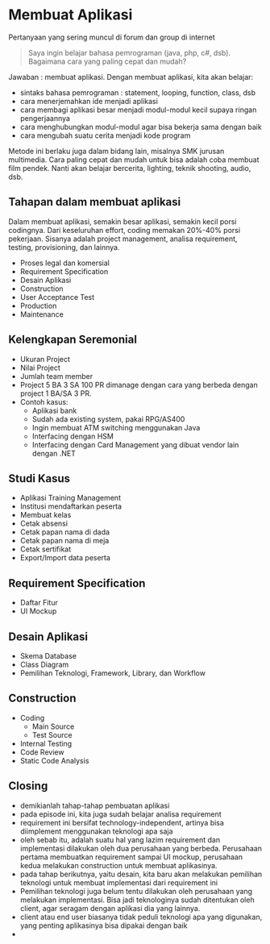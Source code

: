 # Membuat Aplikasi #

Pertanyaan yang sering muncul di forum dan group di internet

> Saya ingin belajar bahasa pemrograman (java, php, c#, dsb). Bagaimana cara yang paling cepat dan mudah?

Jawaban : membuat aplikasi. Dengan membuat aplikasi, kita akan belajar:

* sintaks bahasa pemrograman : statement, looping, function, class, dsb
* cara menerjemahkan ide menjadi aplikasi
* cara membagi aplikasi besar menjadi modul-modul kecil supaya ringan pengerjaannya
* cara menghubungkan modul-modul agar bisa bekerja sama dengan baik
* cara mengubah suatu cerita menjadi kode program

Metode ini berlaku juga dalam bidang lain, misalnya SMK jurusan multimedia. Cara paling cepat dan mudah untuk bisa adalah coba membuat film pendek. Nanti akan belajar bercerita, lighting, teknik shooting, audio, dsb.

## Tahapan dalam membuat aplikasi ##

Dalam membuat aplikasi, semakin besar aplikasi, semakin kecil porsi codingnya. Dari keseluruhan effort, coding memakan 20%-40% porsi pekerjaan. Sisanya adalah project management, analisa requirement, testing, provisioning, dan lainnya.

* Proses legal dan komersial
* Requirement Specification
* Desain Aplikasi
* Construction
* User Acceptance Test
* Production
* Maintenance

## Kelengkapan Seremonial ##

* Ukuran Project
* Nilai Project
* Jumlah team member
* Project 5 BA 3 SA 100 PR dimanage dengan cara yang berbeda dengan project 1 BA/SA 3 PR.
* Contoh kasus:
  - Aplikasi bank
  - Sudah ada existing system, pakai RPG/AS400
  - Ingin membuat ATM switching menggunakan Java
  - Interfacing dengan HSM
  - Interfacing dengan Card Management yang dibuat vendor lain dengan .NET

## Studi Kasus ##

* Aplikasi Training Management
* Institusi mendaftarkan peserta
* Membuat kelas
* Cetak absensi
* Cetak papan nama di dada
* Cetak papan nama di meja
* Cetak sertifikat
* Export/Import data peserta

## Requirement Specification ##

* Daftar Fitur
* UI Mockup

## Desain Aplikasi ##

* Skema Database
* Class Diagram
* Pemilihan Teknologi, Framework, Library, dan Workflow

## Construction ##

* Coding
  * Main Source
  * Test Source
* Internal Testing
* Code Review
* Static Code Analysis

## Closing ##

* demikianlah tahap-tahap pembuatan aplikasi
* pada episode ini, kita juga sudah belajar analisa requirement
* requirement ini bersifat technology-independent, artinya bisa diimplement menggunakan teknologi apa saja
* oleh sebab itu, adalah suatu hal yang lazim requirement dan implementasi dilakukan oleh dua perusahaan yang berbeda. Perusahaan pertama membuatkan requirement sampai UI mockup, perusahaan kedua melakukan construction untuk membuat aplikasinya.
* pada tahap berikutnya, yaitu desain, kita baru akan melakukan pemilihan teknologi untuk membuat implementasi dari requirement ini
* Pemilihan teknologi juga belum tentu dilakukan oleh perusahaan yang melakukan implementasi. Bisa jadi teknologinya sudah ditentukan oleh client, agar seragam dengan aplikasi dia yang lainnya.
* client atau end user biasanya tidak peduli teknologi apa yang digunakan, yang penting aplikasinya bisa dipakai dengan baik
* 

